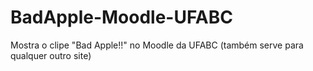 # BadApple-Moodle-UFABC
Mostra o clipe "Bad Apple!!" no Moodle da UFABC (também serve para qualquer outro site)
